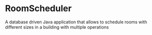 # RoomScheduler
A database driven Java application that allows to schedule rooms with different sizes in a building with multiple operations

